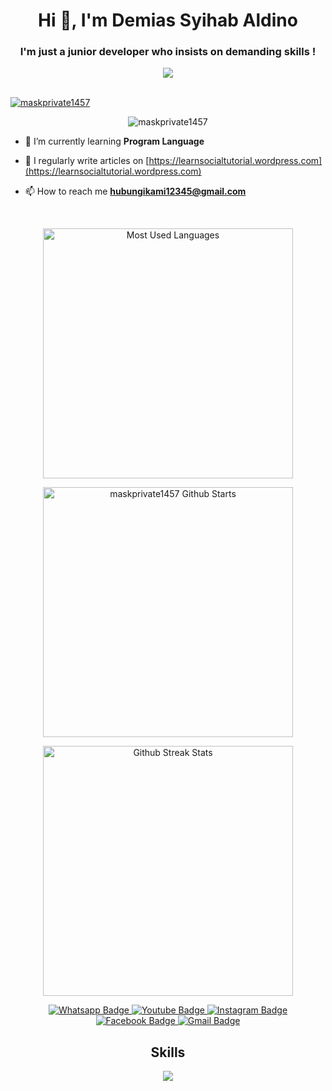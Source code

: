 <h1 align="center">Hi 👋, I'm Demias Syihab Aldino</h1>
<h3 align="center">I'm just a junior developer who insists on demanding skills !</h3>

<div align="center"><img src="https://e.top4top.io/p_3058p369g0.gif"></div>
<br>
<p align="left"> <a href="https://github.com/ryo-ma/github-profile-trophy"><img src="https://github-profile-trophy.vercel.app/?username=maskprivate1457" alt="maskprivate1457" /></a> </p>

<p align="center"> <img src="https://komarev.com/ghpvc/?username=maskprivate1457&label=Profile%20views&color=0e75b6&style=flat" alt="maskprivate1457" /> </p>

- 🌱 I’m currently learning **Program Language**

- 📝 I regularly write articles on [https://learnsocialtutorial.wordpress.com](https://learnsocialtutorial.wordpress.com)

- 📫 How to reach me **hubungikami12345@gmail.com**
<br>

<p align='center'>
    <a href="#"><img src="https://github-readme-stats.anuraghazra1.vercel.app/api/top-langs/?username=maskprivate1457&layout=compact&theme=chartreuse-dark"
    width="400" title="Most Used Languages"></a></p>
    
<div align="center">
	<p align='center'>
		<a href="#"><img				src="https://github-readme-stats.vercel.app/api?username=maskprivate1457&show_icons=true&include_all_commits=true&theme=chartreuse-dark&cache_seconds=3200"
		width="400" title="maskprivate1457 Github Starts"></a></p>

<p align='center'>
    <a href="#"><img src="https://github-readme-streak-stats.herokuapp.com?user=maskprivate1457&theme=dark" width="400" title="Github Streak Stats"></a></p></img>

<div id="badges" align="center">
  <a href="https://wa.link/n7ahb7">
    <img src="https://img.shields.io/badge/Whatsapp-bold green?style=for-the-badge&logo=whatsapp&logoColor=white" alt="Whatsapp Badge"/>
  </a>
  <a href="https://www.youtube.com/@TutorialTermux">
    <img src="https://img.shields.io/badge/YouTube-white?style=for-the-badge&logo=youtube&logoColor=red" alt="Youtube Badge"/>
  </a>
  <a href="https://instagram.com/mask_private1457">
    <img src="https://img.shields.io/badge/Instagram-white?style=for-the-badge&logo=instagram&logoColor=bold pink" alt="Instagram Badge"/>
	  <a href="your-twitter-URL">
    <img src="https://img.shields.io/badge/Facebook-blue?style=for-the-badge&logo=facebook&logoColor= bold white" alt="Facebook Badge"/>
		  <a href="mailto:hubungikami123456@gmail.com">
    <img src="https://img.shields.io/badge/Gmail-white?style=for-the-badge&logo=gmail&logoColor=bold red" alt="Gmail Badge"/>
  </a>
</div>

<h2 align="center">Skills</h2>
<p align="center">
<a href="https://skillicons.dev">
    <img src="https://skillicons.dev/icons?i=ai,python,golang,vscode,photoshop,wordpress,typescript,bash,unity,php,js,css,html"</img>
    </p>
</a>

